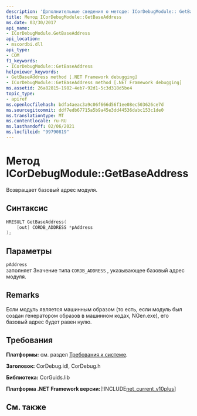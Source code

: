 ```yaml
---
description: 'Дополнительные сведения о методе: ICorDebugModule:: GetBaseAddress'
title: Метод ICorDebugModule::GetBaseAddress
ms.date: 03/30/2017
api_name:
- ICorDebugModule.GetBaseAddress
api_location:
- mscordbi.dll
api_type:
- COM
f1_keywords:
- ICorDebugModule::GetBaseAddress
helpviewer_keywords:
- GetBaseAddress method [.NET Framework debugging]
- ICorDebugModule::GetBaseAddress method [.NET Framework debugging]
ms.assetid: 26a82815-1982-4eb7-92d1-5c3d318d5be4
topic_type:
- apiref
ms.openlocfilehash: bdfa4aeac3a9c06f666d56f1ee08ec503626ce7d
ms.sourcegitcommit: ddf7edb67715a5b9a45e3dd44536dabc153c1de0
ms.translationtype: MT
ms.contentlocale: ru-RU
ms.lasthandoff: 02/06/2021
ms.locfileid: "99790819"
---
```

# <a name="icordebugmodulegetbaseaddress-method"></a>Метод ICorDebugModule::GetBaseAddress

Возвращает базовый адрес модуля.  
  
## <a name="syntax"></a>Синтаксис  
  
```cpp  
HRESULT GetBaseAddress(  
    [out] CORDB_ADDRESS *pAddress  
);  
```  
  
## <a name="parameters"></a>Параметры  

 `pAddress`  
 заполняет Значение типа `CORDB_ADDRESS` , указывающее базовый адрес модуля.  
  
## <a name="remarks"></a>Remarks  

 Если модуль является машинным образом (то есть, если модуль был создан генератором образов в машинном кодах, NGen.exe), его базовый адрес будет равен нулю.  
  
## <a name="requirements"></a>Требования  

 **Платформы:** см. раздел [Требования к системе](../../get-started/system-requirements.md).  
  
 **Заголовок:** CorDebug.idl, CorDebug.h  
  
 **Библиотека:** CorGuids.lib  
  
 **Платформа .NET Framework версии:**[!INCLUDE[net_current_v10plus](../../../../includes/net-current-v10plus-md.md)]  
  
## <a name="see-also"></a>См. также
